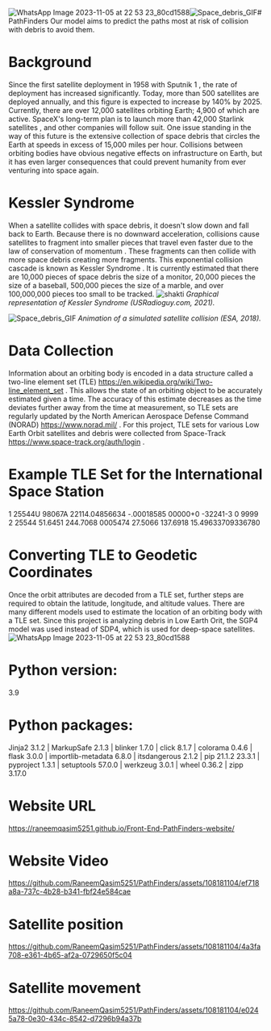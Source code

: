 ![WhatsApp Image 2023-11-05 at 22 53 23_80cd1588](https://github.com/RaneemQasim5251/PathFinders/assets/108181104/17cd1b37-3d99-40af-8b2e-f9048ce6b433)![Space_debris_GIF](https://github.com/RaneemQasim5251/PathFinders/assets/108181104/9143eeaa-554e-41f3-b551-4a44b1716c0f)# PathFinders
Our model aims to predict the paths most at risk of collision with debris to avoid them.

# Background
Since the first satellite deployment in 1958 with  Sputnik 1 , the rate of deployment has increased significantly. Today, more than 500 satellites are deployed annually, and this figure is expected to increase by 140% by 2025. Currently, there are over 12,000 satellites orbiting Earth; 4,900 of which are active. SpaceX's long-term plan is to launch more than  42,000 Starlink satellites , and other companies will follow suit. One issue standing in the way of this future is the extensive collection of space debris that circles the Earth at speeds in excess of 15,000 miles per hour. Collisions between orbiting bodies have obvious negative effects on infrastructure on Earth, but it has even larger consequences that could prevent humanity from ever venturing into space again.

# Kessler Syndrome
When a satellite collides with space debris, it doesn't slow down and fall back to Earth. Because there is no downward acceleration, collisions cause satellites to fragment into smaller pieces that travel even faster due to the  law of conservation of momentum . These fragments can then collide with more space debris creating more fragments. This exponential collision cascade is known as  Kessler Syndrome . It is currently estimated that there are  10,000 pieces of space debris the size of a monitor, 20,000 pieces the size of a baseball, 500,000 pieces the size of a marble, and over 100,000,000 pieces too small to be tracked.
![shakti](https://github.com/RaneemQasim5251/PathFinders/assets/108181104/3fb7fbb9-09d1-41ba-92f7-f3cea18bfac4)
*Graphical representation of Kessler Syndrome (USRadioguy.com, 2021).*

![Space_debris_GIF](https://github.com/RaneemQasim5251/PathFinders/assets/108181104/107adf28-4dd8-430d-8ccc-f8eda86ce6e9)
*Animation of a simulated satellite collision (ESA, 2018).*

# Data Collection
Information about an orbiting body is encoded in a data structure called a  two-line element set (TLE) https://en.wikipedia.org/wiki/Two-line_element_set . This allows the state of an orbiting object to be accurately estimated given a time. 
The accuracy of this estimate decreases as the time deviates further away from the time at measurement, so TLE sets are regularly updated by the  North American Aerospace Defense Command (NORAD) 
https://www.norad.mil/ . 
For this project, TLE sets for various Low Earth Orbit satellites and debris were collected from Space-Track https://www.space-track.org/auth/login .

# Example TLE Set for the International Space Station
1 25544U 98067A   22114.04856634 -.00018585  00000+0 -32241-3 0  9999
2 25544  51.6451 244.7068 0005474  27.5066 137.6918 15.49633709336780

# Converting TLE to Geodetic Coordinates
Once the orbit attributes are decoded from a TLE set, further steps are required to obtain the latitude, longitude, and altitude values. There are many different models used to estimate the location of an orbiting body with a TLE set. Since this project is analyzing debris in Low Earth Orit, the  SGP4  model was used instead of SDP4, which is used for deep-space satellites.
![WhatsApp Image 2023-11-05 at 22 53 23_80cd1588](https://github.com/RaneemQasim5251/PathFinders/assets/108181104/182bfe20-e6e2-44bc-b91c-fe023e49fc2e)

# Python version:

3.9

# Python packages:
Jinja2	3.1.2 |
MarkupSafe	2.1.3 |
blinker	1.7.0 |
click	8.1.7 |
colorama	0.4.6	|
flask	3.0.0 |
importlib-metadata	6.8.0	|
itsdangerous	2.1.2	|
pip	21.1.2	23.3.1 |
pyproject	1.3.1 |
setuptools	57.0.0 |
werkzeug	3.0.1 |
wheel	0.36.2	|
zipp	3.17.0	

# Website URL
https://raneemqasim5251.github.io/Front-End-PathFinders-website/

# Website Video

https://github.com/RaneemQasim5251/PathFinders/assets/108181104/ef718a8a-737c-4b28-b341-fbf24e584cae


# Satellite position

https://github.com/RaneemQasim5251/PathFinders/assets/108181104/4a3fa708-e361-4b65-af2a-0729650f5c04

# Satellite movement

https://github.com/RaneemQasim5251/PathFinders/assets/108181104/e0245a78-0e30-434c-8542-d7296b94a37b


